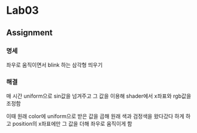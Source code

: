 # Lab03

## Assignment

### 명세

좌우로 움직이면서 blink 하는 삼각형 띄우기

### 해결

매 시간 uniform으로 sin값을 넘겨주고 그 값을 이용해 shader에서 x좌표와 rgb값을 조정함

이때 원래 color에 uniform으로 받은 값을 곱해 원래 색과 검정색을 왔다갔다 하게 하고 position의 x좌표에만 그 값을 더해 좌우로 움직이게 함
